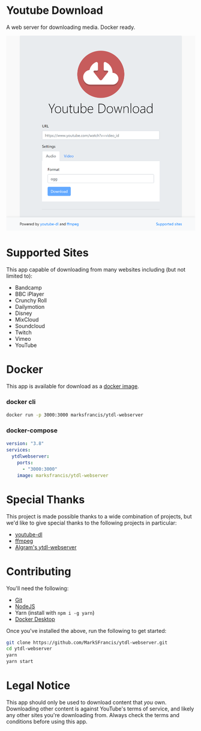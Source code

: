# Youtube Download

A web server for downloading media. Docker ready.

![preview](./preview.png)

# Supported Sites

This app capable of downloading from many websites including (but not limited to): 
* Bandcamp
* BBC iPlayer
* Crunchy Roll
* Dailymotion
* Disney
* MixCloud
* Soundcloud
* Twitch
* Vimeo
* YouTube

# Docker

This app is available for download as a [docker image](https://hub.docker.com/r/marksfrancis/ytdl-webserver).

### docker cli
```sh
docker run -p 3000:3000 marksfrancis/ytdl-webserver
```

### docker-compose
```yml
version: "3.8"
services:
  ytdlwebserver:
    ports: 
      - "3000:3000"
    image: marksfrancis/ytdl-webserver
```

# Special Thanks

This project is made possible thanks to a wide combination of projects, but we'd like to give special thanks to the following projects in particular:
* [youtube-dl](https://yt-dl.org/)
* [ffmpeg](https://ffmpeg.org/)
* [Algram's ytdl-webserver](https://github.com/Algram/ytdl-webserver)

# Contributing

You'll need the following:
* [Git](https://git-scm.com/downloads)
* [NodeJS](https://nodejs.org/)
* Yarn (install with `npm i -g yarn`)
* [Docker Desktop](https://www.docker.com/products/docker-desktop)

Once you've installed the above, run the following to get started:
```sh
git clone https://github.com/MarkSFrancis/ytdl-webserver.git
cd ytdl-webserver
yarn
yarn start
```

# Legal Notice

This app should only be used to download content that _you_ own. Downloading other content is against YouTube's terms of service, and likely any other sites you're downloading from. Always check the terms and conditions before using this app.
